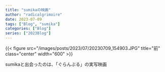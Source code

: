 ```yaml
---
title: "sumikaの映画"
author: "radicalgrimoire"
date: 2023-07-09
tags: ["Blog", "sumika"]
categories: ["Blog"]
series: ["2023Blog"]
---
```



{{< figure src="/images/posts/2023/07/20230709_154903.JPG" title="前" class="center" width="600" >}}

sumikaと出会ったのは、「ぐらんぶる」の実写映画
